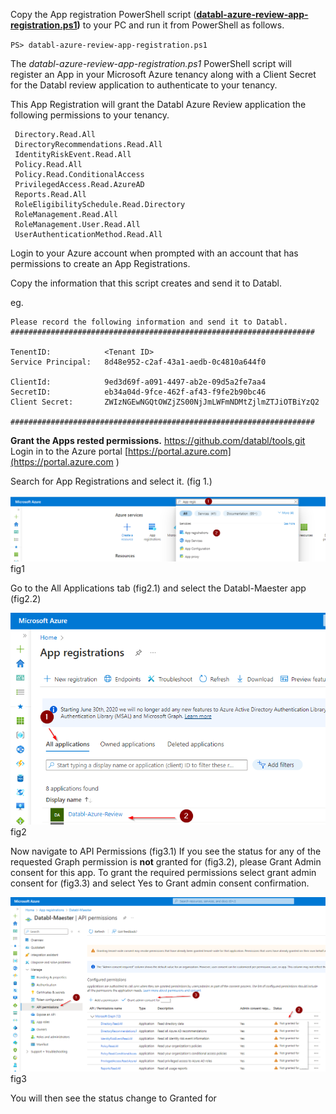 Copy the App registration PowerShell script (**[databl-azure-review-app-registration.ps1](https://github.com/ure-review-registratridatabl/msp/blob/main/app-registration/databl-azure-review-app-registration.ps1))** to your PC and run it from PowerShell as follows.

`PS> databl-azure-review-app-registration.ps1 `

The *databl-azure-review-app-registration.ps1* PowerShell script will register an App in your Microsoft Azure tenancy along with a Client Secret for the Databl review application to authenticate to your tenancy.

This App Registration will grant the Databl Azure Review application the following permissions to your tenancy.
```
 Directory.Read.All
 DirectoryRecommendations.Read.All 
 IdentityRiskEvent.Read.All 
 Policy.Read.All 
 Policy.Read.ConditionalAccess 
 PrivilegedAccess.Read.AzureAD 
 Reports.Read.All  
 RoleEligibilitySchedule.Read.Directory 
 RoleManagement.Read.All 
 RoleManagement.User.Read.All
 UserAuthenticationMethod.Read.All 
```

Login to your Azure account when prompted with an account that has permissions to create an App Registrations. 

Copy the information that this script creates and send it to Databl.

eg.
```
Please record the following information and send it to Databl.
####################################################################

TenentID:		     <Tenant ID>
Service Principal:   8d48e952-c2af-43a1-aedb-0c4810a644f0

ClientId:	         9ed3d69f-a091-4497-ab2e-09d5a2fe7aa4
SecretID:            eb34a04d-9fce-462f-af43-f9fe2b90bc46
Client Secret:	     ZWIzNGEwNGQtOWZjZS00NjJmLWFmNDMtZjlmZTJiOTBiYzQ2

####################################################################
```

**Grant the Apps rested permissions.** https://github.com/databl/tools.git
Login in to the Azure portal [https://portal.azure.com](https://portal.azure.com )

Search for App Registrations and select it. (fig 1.)

![fig1](fig1.png)
fig1

Go to the All Applications tab (fig2.1) and select the Databl-Maester app (fig2.2)

![fig2](fig2.png)
fig2

Now navigate to API Permissions (fig3.1) 
If you see the status for any of the requested Graph permission is **not** granted for <your tenancy name> (fig3.2), please Grant Admin consent for this app.
To grant the required permissions select grant admin consent for <your tenancy name> (fig3.3) and select Yes to Grant admin consent confirmation.

![fig3](fig3.png)
fig3

You will then see the status change to Granted for <tenancy name>
